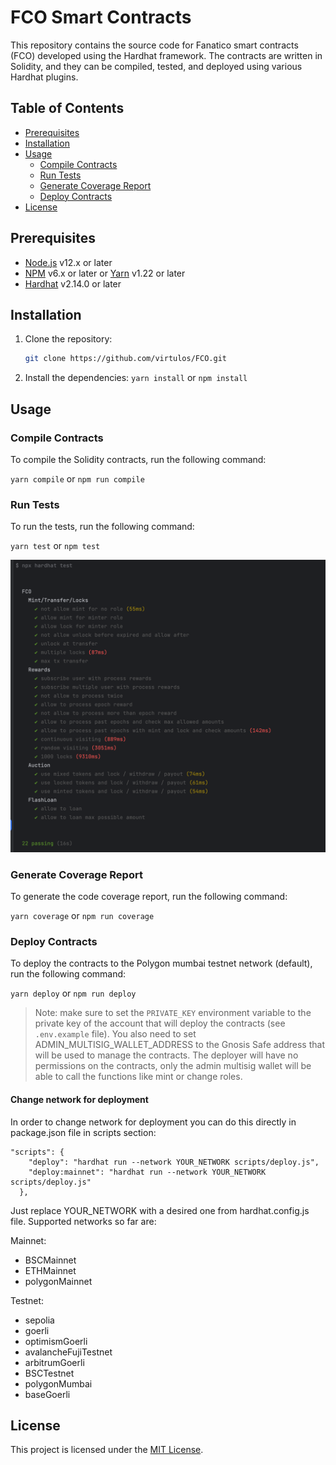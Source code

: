 # FCO Smart Contracts

This repository contains the source code for Fanatico smart contracts (FCO) developed using the Hardhat framework. The contracts are written in Solidity, and they can be compiled, tested, and deployed using various Hardhat plugins.

## Table of Contents

- [Prerequisites](#prerequisites)
- [Installation](#installation)
- [Usage](#usage)
    - [Compile Contracts](#compile-contracts)
    - [Run Tests](#run-tests)
    - [Generate Coverage Report](#generate-coverage-report)
    - [Deploy Contracts](#deploy-contracts)
- [License](#license)

## Prerequisites

- [Node.js](https://nodejs.org) v12.x or later
- [NPM](https://www.npmjs.com/) v6.x or later or [Yarn](https://yarnpkg.com/) v1.22 or later
- [Hardhat](https://hardhat.org/) v2.14.0 or later

## Installation

1. Clone the repository:
    ```bash
    git clone https://github.com/virtulos/FCO.git
    ```
   
2. Install the dependencies:
`yarn install` or `npm install`

## Usage

### Compile Contracts

To compile the Solidity contracts, run the following command:

`yarn compile` or `npm run compile`

### Run Tests

To run the tests, run the following command:

`yarn test` or `npm test`

![img.png](unitTests.png)


### Generate Coverage Report

To generate the code coverage report, run the following command:

`yarn coverage` or `npm run coverage`


### Deploy Contracts

To deploy the contracts to the Polygon mumbai testnet network (default), run the following command:

`yarn deploy` or `npm run deploy`

> Note: make sure to set the `PRIVATE_KEY` environment variable to the private key of the account that will deploy the contracts (see `.env.example` file).
> You also need to set ADMIN_MULTISIG_WALLET_ADDRESS to the Gnosis Safe address that will be used to manage the contracts.
> The deployer will have no permissions on the contracts, only the admin multisig wallet will be able to call the functions like mint or change roles.

#### Change network for deployment

In order to change network for deployment you can do this directly in package.json file in scripts section:

```
"scripts": {
    "deploy": "hardhat run --network YOUR_NETWORK scripts/deploy.js",
    "deploy:mainnet": "hardhat run --network YOUR_NETWORK scripts/deploy.js"
  },
```

Just replace YOUR_NETWORK with a desired one from hardhat.config.js file. Supported networks so far are:

Mainnet:
- BSCMainnet
- ETHMainnet
- polygonMainnet

Testnet:
- sepolia
- goerli
- optimismGoerli
- avalancheFujiTestnet
- arbitrumGoerli
- BSCTestnet
- polygonMumbai
- baseGoerli


## License

This project is licensed under the [MIT License](LICENSE).
